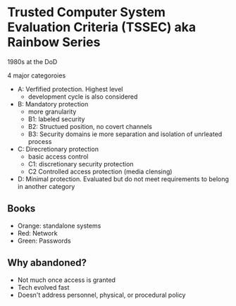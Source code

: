 # Trusted Computer System Evaluation Criteria (TSSEC) aka Rainbow Series
1980s at the DoD

4 major categoroies
- A: Verfified protection. Highest level
  - development cycle is also considered
- B: Mandatory protection
  - more granularity
  - B1: labeled security
  - B2: Structued position, no covert channels
  - B3: Security domains ie more separation and isolation of unrleated process
- C: Direcretionary protection 
  - basic access control
  - C1: discretionary security protection
  - C2 Controlled access protection (media clensing)
- D: Minimal protection. Evaluated but do not meet requirements to belong in another category

## Books
- Orange: standalone systems
- Red: Network
- Green: Passwords

## Why abandoned?
- Not much once access is granted
- Tech evolved fast
- Doesn't address personnel, physical, or procedural policy
